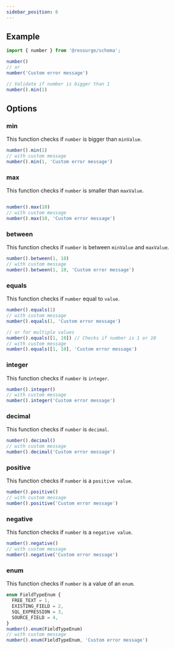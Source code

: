 ```yaml
---
sidebar_position: 6
---
```


## Example

```javascript
import { number } from '@resourge/schema';

number()
// or
number('Custom error message')

// Validate if number is bigger than 1
number().min(1)
```

## Options

### min

This function checks if `number` is bigger than `minValue`.

```javascript
number().min(1)
// with custom message
number().min(1, 'Custom error message')
```

### max

This function checks if `number` is smaller than `maxValue`.

```javascript

number().max(10)
// with custom message
number().max(10, 'Custom error message')
```

### between

This function checks if `number` is between `minValue` and `maxValue`.

```javascript
number().between(1, 10)
// with custom message
number().between(1, 10, 'Custom error message')
```

### equals

This function checks if `number` equal to `value`.

```javascript
number().equals(1)
// with custom message
number().equals(1, 'Custom error message')

// or for multiple values
number().equals([1, 10]) // Checks if number is 1 or 10
// with custom message
number().equals([1, 10], 'Custom error message')
```

### integer

This function checks if `number` is `integer`.

```javascript
number().integer()
// with custom message
number().integer('Custom error message')
```

### decimal

This function checks if `number` is `decimal`.

```javascript
number().decimal()
// with custom message
number().decimal('Custom error message')
```

### positive

This function checks if `number` is a `positive value`.

```javascript
number().positive()
// with custom message
number().positive('Custom error message')
```

### negative

This function checks if `number` is a `negative value`.

```javascript
number().negative()
// with custom message
number().negative('Custom error message')
```

### enum

This function checks if `number` is a value of an `enum`.

```javascript
enum FieldTypeEnum {
  FREE_TEXT = 1,
  EXISTING_FIELD = 2,
  SQL_EXPRESSION = 3,
  SOURCE_FIELD = 4,
}
number().enum(FieldTypeEnum)
// with custom message
number().enum(FieldTypeEnum, 'Custom error message')
```